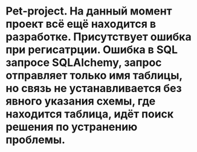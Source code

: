 # Pet-project. На данный момент проект всё ещё находится в разработке. Присутствует ошибка при регисатрции. Ошибка в SQL запросе SQLAlchemy, запрос отправляет только имя таблицы, но связь не устанавливается без явного указания схемы, где находится таблица, идёт поиск решения по устранению проблемы.

